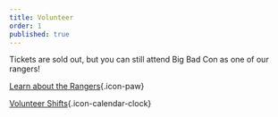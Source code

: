 ```yaml
---
title: Volunteer
order: 1
published: true
---
```


Tickets are sold out, but you can still attend Big Bad Con as one of our rangers!

[Learn about the Rangers](https://www.bigbadcon.com/rangers/){.icon-paw}

[Volunteer Shifts](https://www.bigbadcon.com/volunteer-shifts/){.icon-calendar-clock}
